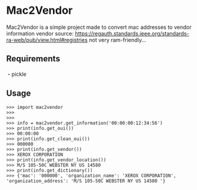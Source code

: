 # Mac2Vendor
Mac2Vendor is a simple project made to convert mac addresses to vendor information
vendor source: https://regauth.standards.ieee.org/standards-ra-web/pub/view.html#registries
not very ram-friendly...

## Requirements
・pickle

## Usage

```
>>> import mac2vendor
>>>
>>>
>>> info = mac2vendor.get_information('00:00:00:12:34:56')
>>> print(info.get_oui())
>>> 00:00:00
>>> print(info.get_clean_oui())
>>> 000000
>>> print(info.get_vendor())
>>> XEROX CORPORATION
>>> print(info.get_vendor_location())
>>> M/S 105-50C WEBSTER NY US 14580
>>> print(info.get_dictionary())
>>> {'mac': '000000', 'organization_name': 'XEROX CORPORATION', 'organization_address': 'M/S 105-50C WEBSTER NY US 14580 '}
```